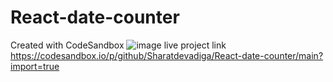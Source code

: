 # React-date-counter
Created with CodeSandbox
![image](https://github.com/Sharatdevadiga/React-date-counter/assets/149035898/b05f6788-d658-44c7-af6c-1bb7d76815e4)
live project link https://codesandbox.io/p/github/Sharatdevadiga/React-date-counter/main?import=true
